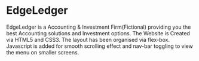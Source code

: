 # EdgeLedger
EdgeLedger is a Accounting &amp; Investment Firm(Fictional) providing you the best Accounting solutions and Investment options. The Website is Created via HTML5 and CSS3. The layout has been organised via flex-box. Javascript is added for smooth scrolling effect and nav-bar toggling to view the menu on smaller screens.
